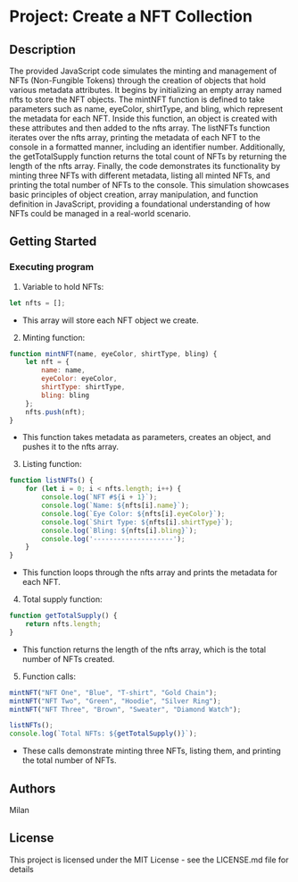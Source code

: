 # Project: Create a NFT Collection

## Description

The provided JavaScript code simulates the minting and management of NFTs (Non-Fungible Tokens) through the creation of objects that hold various metadata attributes. It begins by initializing an empty array named nfts to store the NFT objects. The mintNFT function is defined to take parameters such as name, eyeColor, shirtType, and bling, which represent the metadata for each NFT. Inside this function, an object is created with these attributes and then added to the nfts array. The listNFTs function iterates over the nfts array, printing the metadata of each NFT to the console in a formatted manner, including an identifier number. Additionally, the getTotalSupply function returns the total count of NFTs by returning the length of the nfts array. Finally, the code demonstrates its functionality by minting three NFTs with different metadata, listing all minted NFTs, and printing the total number of NFTs to the console. This simulation showcases basic principles of object creation, array manipulation, and function definition in JavaScript, providing a foundational understanding of how NFTs could be managed in a real-world scenario.

## Getting Started

### Executing program

1. Variable to hold NFTs:

```javascript
let nfts = [];

```
- This array will store each NFT object we create.

2. Minting function:

```javascript
function mintNFT(name, eyeColor, shirtType, bling) {
    let nft = {
        name: name,
        eyeColor: eyeColor,
        shirtType: shirtType,
        bling: bling
    };
    nfts.push(nft);
}

```
- This function takes metadata as parameters, creates an object, and pushes it to the nfts array.

3. Listing function:

```javascript
function listNFTs() {
    for (let i = 0; i < nfts.length; i++) {
        console.log(`NFT #${i + 1}`);
        console.log(`Name: ${nfts[i].name}`);
        console.log(`Eye Color: ${nfts[i].eyeColor}`);
        console.log(`Shirt Type: ${nfts[i].shirtType}`);
        console.log(`Bling: ${nfts[i].bling}`);
        console.log('--------------------');
    }
}

```
- This function loops through the nfts array and prints the metadata for each NFT.

4. Total supply function:

```javascript
function getTotalSupply() {
    return nfts.length;
}

```
- This function returns the length of the nfts array, which is the total number of NFTs created.

5. Function calls:

```javascript
mintNFT("NFT One", "Blue", "T-shirt", "Gold Chain");
mintNFT("NFT Two", "Green", "Hoodie", "Silver Ring");
mintNFT("NFT Three", "Brown", "Sweater", "Diamond Watch");

listNFTs();
console.log(`Total NFTs: ${getTotalSupply()}`);

```
- These calls demonstrate minting three NFTs, listing them, and printing the total number of NFTs.


## Authors

Milan


## License

This project is licensed under the MIT License - see the LICENSE.md file for details

